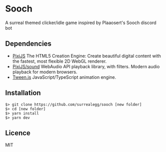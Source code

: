# Sooch
A surreal themed clicker/idle game inspired by Plaaosert's Sooch discord bot

## Dependencies ##

* [PixiJS](https://github.com/pixijs/pixijs) The HTML5 Creation Engine: Create beautiful digital content with the fastest, most flexible 2D WebGL renderer.
* [PixiJS/sound](https://github.com/pixijs/sound) WebAudio API playback library, with filters. Modern audio playback for modern browsers.
* [Tween.js](https://github.com/tweenjs/tween.js/) JavaScript/TypeScript animation engine.

## Installation ##

    $> git clone https://github.com/surrealegg/sooch [new folder]
    $> cd [new folder]
    $> yarn install
    $> yarn dev

## Licence ##
MIT
